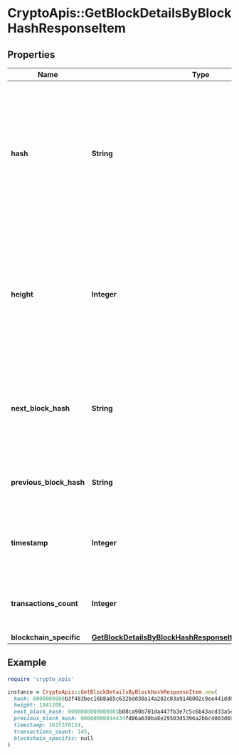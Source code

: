 # CryptoApis::GetBlockDetailsByBlockHashResponseItem

## Properties

| Name | Type | Description | Notes |
| ---- | ---- | ----------- | ----- |
| **hash** | **String** | Represents the hash of the block, which is its unique identifier. It represents a cryptographic digital fingerprint made by hashing the block header twice through the SHA256 algorithm. |  |
| **height** | **Integer** | Represents the number of blocks in the blockchain preceding this specific block. Block numbers have no gaps. A blockchain usually starts with block 0 called the \&quot;Genesis block\&quot;. |  |
| **next_block_hash** | **String** | Represents the hash of the next block. When this is the last block of the blockchain this value will be an empty string. |  |
| **previous_block_hash** | **String** | Represents the hash of the previous block, also known as the parent block. |  |
| **timestamp** | **Integer** | Defines the exact date/time when this block was mined in Unix Timestamp. |  |
| **transactions_count** | **Integer** | Represents the total number of all transactions as part of this block. |  |
| **blockchain_specific** | [**GetBlockDetailsByBlockHashResponseItemBlockchainSpecific**](GetBlockDetailsByBlockHashResponseItemBlockchainSpecific.md) |  |  |

## Example

```ruby
require 'crypto_apis'

instance = CryptoApis::GetBlockDetailsByBlockHashResponseItem.new(
  hash: 0000000006b3f483bec16b8a85c632bdd30a14a202c83a9148002c9ee441dd0c,
  height: 1941208,
  next_block_hash: 0000000000000003b08ca90b701da447fb3e7c5c6b43acd33a5e4062fe98dea5,
  previous_block_hash: 00000000844434fd86a630ba8e29503d5396a2b6c4003d69bf0a08d96169d4cd,
  timestamp: 1615378134,
  transactions_count: 145,
  blockchain_specific: null
)
```

